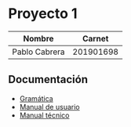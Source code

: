 # Proyecto 1

| Nombre | Carnet |
| :---: | :---: |
| Pablo Cabrera | 201901698 |

## Documentación

- [Gramática](docs/grammar.md)
- [Manual de usuario](docs/user.md)
- [Manual técnico](docs/technical.md)

